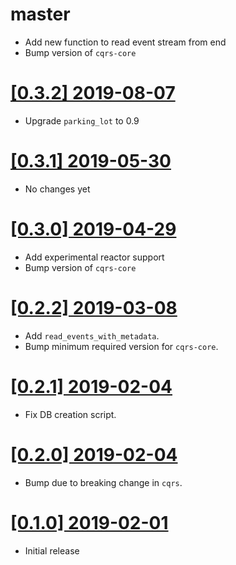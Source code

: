 # master

* Add new function to read event stream from end
* Bump version of `cqrs-core`

# [[0.3.2] 2019-08-07](https://github.com/cq-rs/cqrs/releases/tag/cqrs-postgres-0.3.2)

* Upgrade `parking_lot` to 0.9

# [[0.3.1] 2019-05-30](https://github.com/cq-rs/cqrs/releases/tag/cqrs-postgres-0.3.1)

* No changes yet

# [[0.3.0] 2019-04-29](https://github.com/cq-rs/cqrs/releases/tag/cqrs-postgres-0.3.0)

* Add experimental reactor support
* Bump version of `cqrs-core`

# [[0.2.2] 2019-03-08](https://github.com/cq-rs/cqrs/releases/tag/cqrs-postgres-0.2.2)

* Add `read_events_with_metadata`.
* Bump minimum required version for `cqrs-core`.

# [[0.2.1] 2019-02-04](https://github.com/cq-rs/cqrs/releases/tag/cqrs-postgres-0.2.1)

* Fix DB creation script.

# [[0.2.0] 2019-02-04](https://github.com/cq-rs/cqrs/releases/tag/cqrs-postgres-0.2.0)

* Bump due to breaking change in `cqrs`.

# [[0.1.0] 2019-02-01](https://github.com/cq-rs/cqrs/releases/tag/cqrs-postgres-0.1.0)

* Initial release
